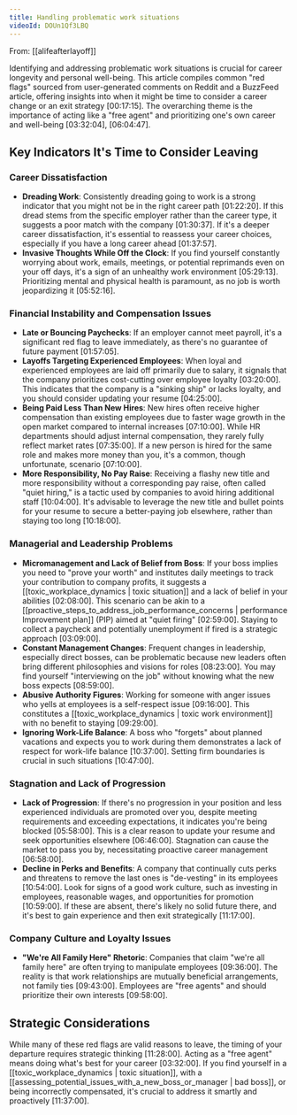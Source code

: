 ```yaml
---
title: Handling problematic work situations
videoId: DOUn1Qf3LBQ
---
```


From: [[alifeafterlayoff]] <br/> 

Identifying and addressing problematic work situations is crucial for career longevity and personal well-being. This article compiles common "red flags" sourced from user-generated comments on Reddit and a BuzzFeed article, offering insights into when it might be time to consider a career change or an exit strategy <a class="yt-timestamp" data-t="00:17:15">[00:17:15]</a>. The overarching theme is the importance of acting like a "free agent" and prioritizing one's own career and well-being <a class="yt-timestamp" data-t="03:32:04">[03:32:04]</a>, <a class="yt-timestamp" data-t="06:04:47">[06:04:47]</a>.

## Key Indicators It's Time to Consider Leaving

### Career Dissatisfaction
*   **Dreading Work**: Consistently dreading going to work is a strong indicator that you might not be in the right career path <a class="yt-timestamp" data-t="01:22:20">[01:22:20]</a>. If this dread stems from the specific employer rather than the career type, it suggests a poor match with the company <a class="yt-timestamp" data-t="01:30:37">[01:30:37]</a>. If it's a deeper career dissatisfaction, it's essential to reassess your career choices, especially if you have a long career ahead <a class="yt-timestamp" data-t="01:37:57">[01:37:57]</a>.
*   **Invasive Thoughts While Off the Clock**: If you find yourself constantly worrying about work, emails, meetings, or potential reprimands even on your off days, it's a sign of an unhealthy work environment <a class="yt-timestamp" data-t="05:29:13">[05:29:13]</a>. Prioritizing mental and physical health is paramount, as no job is worth jeopardizing it <a class="yt-timestamp" data-t="05:52:16">[05:52:16]</a>.

### Financial Instability and Compensation Issues
*   **Late or Bouncing Paychecks**: If an employer cannot meet payroll, it's a significant red flag to leave immediately, as there's no guarantee of future payment <a class="yt-timestamp" data-t="01:57:05">[01:57:05]</a>.
*   **Layoffs Targeting Experienced Employees**: When loyal and experienced employees are laid off primarily due to salary, it signals that the company prioritizes cost-cutting over employee loyalty <a class="yt-timestamp" data-t="03:20:00">[03:20:00]</a>. This indicates that the company is a "sinking ship" or lacks loyalty, and you should consider updating your resume <a class="yt-timestamp" data-t="04:25:00">[04:25:00]</a>.
*   **Being Paid Less Than New Hires**: New hires often receive higher compensation than existing employees due to faster wage growth in the open market compared to internal increases <a class="yt-timestamp" data-t="07:10:00">[07:10:00]</a>. While HR departments should adjust internal compensation, they rarely fully reflect market rates <a class="yt-timestamp" data-t="07:35:00">[07:35:00]</a>. If a new person is hired for the same role and makes more money than you, it's a common, though unfortunate, scenario <a class="yt-timestamp" data-t="07:10:00">[07:10:00]</a>.
*   **More Responsibility, No Pay Raise**: Receiving a flashy new title and more responsibility without a corresponding pay raise, often called "quiet hiring," is a tactic used by companies to avoid hiring additional staff <a class="yt-timestamp" data-t="10:04:00">[10:04:00]</a>. It's advisable to leverage the new title and bullet points for your resume to secure a better-paying job elsewhere, rather than staying too long <a class="yt-timestamp" data-t="10:18:00">[10:18:00]</a>.

### Managerial and Leadership Problems
*   **Micromanagement and Lack of Belief from Boss**: If your boss implies you need to "prove your worth" and institutes daily meetings to track your contribution to company profits, it suggests a [[toxic_workplace_dynamics | toxic situation]] and a lack of belief in your abilities <a class="yt-timestamp" data-t="02:08:00">[02:08:00]</a>. This scenario can be akin to a [[proactive_steps_to_address_job_performance_concerns | performance Improvement plan]] (PIP) aimed at "quiet firing" <a class="yt-timestamp" data-t="02:59:00">[02:59:00]</a>. Staying to collect a paycheck and potentially unemployment if fired is a strategic approach <a class="yt-timestamp" data-t="03:09:00">[03:09:00]</a>.
*   **Constant Management Changes**: Frequent changes in leadership, especially direct bosses, can be problematic because new leaders often bring different philosophies and visions for roles <a class="yt-timestamp" data-t="08:23:00">[08:23:00]</a>. You may find yourself "interviewing on the job" without knowing what the new boss expects <a class="yt-timestamp" data-t="08:59:00">[08:59:00]</a>.
*   **Abusive Authority Figures**: Working for someone with anger issues who yells at employees is a self-respect issue <a class="yt-timestamp" data-t="09:16:00">[09:16:00]</a>. This constitutes a [[toxic_workplace_dynamics | toxic work environment]] with no benefit to staying <a class="yt-timestamp" data-t="09:29:00">[09:29:00]</a>.
*   **Ignoring Work-Life Balance**: A boss who "forgets" about planned vacations and expects you to work during them demonstrates a lack of respect for work-life balance <a class="yt-timestamp" data-t="10:37:00">[10:37:00]</a>. Setting firm boundaries is crucial in such situations <a class="yt-timestamp" data-t="10:47:00">[10:47:00]</a>.

### Stagnation and Lack of Progression
*   **Lack of Progression**: If there's no progression in your position and less experienced individuals are promoted over you, despite meeting requirements and exceeding expectations, it indicates you're being blocked <a class="yt-timestamp" data-t="05:58:00">[05:58:00]</a>. This is a clear reason to update your resume and seek opportunities elsewhere <a class="yt-timestamp" data-t="06:46:00">[06:46:00]</a>. Stagnation can cause the market to pass you by, necessitating proactive career management <a class="yt-timestamp" data-t="06:58:00">[06:58:00]</a>.
*   **Decline in Perks and Benefits**: A company that continually cuts perks and threatens to remove the last ones is "de-vesting" in its employees <a class="yt-timestamp" data-t="10:54:00">[10:54:00]</a>. Look for signs of a good work culture, such as investing in employees, reasonable wages, and opportunities for promotion <a class="yt-timestamp" data-t="10:59:00">[10:59:00]</a>. If these are absent, there's likely no solid future there, and it's best to gain experience and then exit strategically <a class="yt-timestamp" data-t="11:17:00">[11:17:00]</a>.

### Company Culture and Loyalty Issues
*   **"We're All Family Here" Rhetoric**: Companies that claim "we're all family here" are often trying to manipulate employees <a class="yt-timestamp" data-t="09:36:00">[09:36:00]</a>. The reality is that work relationships are mutually beneficial arrangements, not family ties <a class="yt-timestamp" data-t="09:43:00">[09:43:00]</a>. Employees are "free agents" and should prioritize their own interests <a class="yt-timestamp" data-t="09:58:00">[09:58:00]</a>.

## Strategic Considerations
While many of these red flags are valid reasons to leave, the timing of your departure requires strategic thinking <a class="yt-timestamp" data-t="11:28:00">[11:28:00]</a>. Acting as a "free agent" means doing what's best for your career <a class="yt-timestamp" data-t="03:32:00">[03:32:00]</a>. If you find yourself in a [[toxic_workplace_dynamics | toxic situation]], with a [[assessing_potential_issues_with_a_new_boss_or_manager | bad boss]], or being incorrectly compensated, it's crucial to address it smartly and proactively <a class="yt-timestamp" data-t="11:37:00">[11:37:00]</a>.